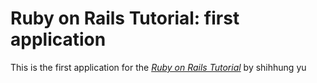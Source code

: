 # Ruby on Rails Tutorial: first application 

This is the first application for the [*Ruby on Rails Tutorial*](http://railstutorial.org/) by shihhung yu